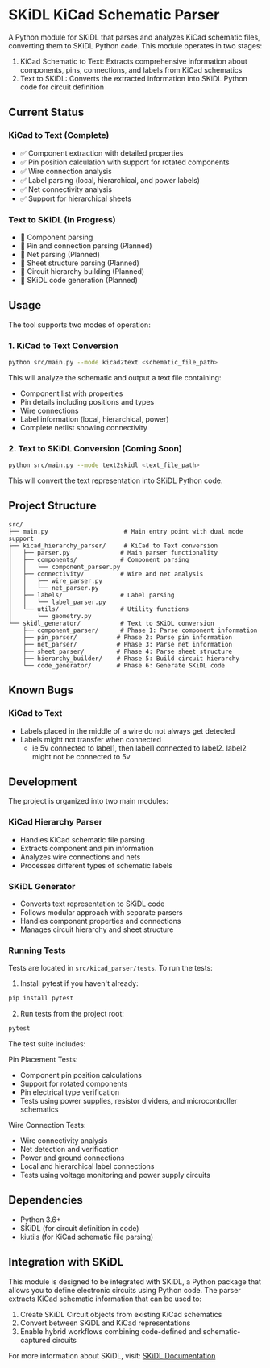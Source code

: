# SKiDL KiCad Schematic Parser

A Python module for SKiDL that parses and analyzes KiCad schematic files, converting them to SKiDL Python code. This module operates in two stages:
1. KiCad Schematic to Text: Extracts comprehensive information about components, pins, connections, and labels from KiCad schematics
2. Text to SKiDL: Converts the extracted information into SKiDL Python code for circuit definition

## Current Status

### KiCad to Text (Complete)
- ✅ Component extraction with detailed properties
- ✅ Pin position calculation with support for rotated components
- ✅ Wire connection analysis
- ✅ Label parsing (local, hierarchical, and power labels)
- ✅ Net connectivity analysis
- ✅ Support for hierarchical sheets

### Text to SKiDL (In Progress)
- 🚧 Component parsing
- 🚧 Pin and connection parsing (Planned)
- 🚧 Net parsing (Planned)
- 🚧 Sheet structure parsing (Planned)
- 🚧 Circuit hierarchy building (Planned)
- 🚧 SKiDL code generation (Planned)

## Usage

The tool supports two modes of operation:

### 1. KiCad to Text Conversion
```bash
python src/main.py --mode kicad2text <schematic_file_path>
```

This will analyze the schematic and output a text file containing:
- Component list with properties
- Pin details including positions and types
- Wire connections
- Label information (local, hierarchical, power)
- Complete netlist showing connectivity

### 2. Text to SKiDL Conversion (Coming Soon)
```bash
python src/main.py --mode text2skidl <text_file_path>
```

This will convert the text representation into SKiDL Python code.

## Project Structure

```
src/
├── main.py                     # Main entry point with dual mode support
├── kicad_hierarchy_parser/     # KiCad to Text conversion
│   ├── parser.py              # Main parser functionality
│   ├── components/            # Component parsing
│   │   └── component_parser.py
│   ├── connectivity/          # Wire and net analysis
│   │   ├── wire_parser.py
│   │   └── net_parser.py
│   ├── labels/                # Label parsing
│   │   └── label_parser.py
│   └── utils/                 # Utility functions
│       └── geometry.py
└── skidl_generator/           # Text to SKiDL conversion
    ├── component_parser/      # Phase 1: Parse component information
    ├── pin_parser/           # Phase 2: Parse pin information
    ├── net_parser/           # Phase 3: Parse net information
    ├── sheet_parser/         # Phase 4: Parse sheet structure
    ├── hierarchy_builder/    # Phase 5: Build circuit hierarchy
    └── code_generator/       # Phase 6: Generate SKiDL code
```

## Known Bugs

### KiCad to Text
- Labels placed in the middle of a wire do not always get detected
- Labels might not transfer when connected
  - ie 5v connected to label1, then label1 connected to label2. label2 might not be connected to 5v

## Development

The project is organized into two main modules:

### KiCad Hierarchy Parser
- Handles KiCad schematic file parsing
- Extracts component and pin information
- Analyzes wire connections and nets
- Processes different types of schematic labels

### SKiDL Generator
- Converts text representation to SKiDL code
- Follows modular approach with separate parsers
- Handles component properties and connections
- Manages circuit hierarchy and sheet structure

### Running Tests

Tests are located in `src/kicad_parser/tests`. To run the tests:

1. Install pytest if you haven't already:
```bash
pip install pytest
```

2. Run tests from the project root:
```bash
pytest
```

The test suite includes:

Pin Placement Tests:
- Component pin position calculations
- Support for rotated components
- Pin electrical type verification
- Tests using power supplies, resistor dividers, and microcontroller schematics

Wire Connection Tests:
- Wire connectivity analysis
- Net detection and verification
- Power and ground connections
- Local and hierarchical label connections
- Tests using voltage monitoring and power supply circuits

## Dependencies

- Python 3.6+
- SKiDL (for circuit definition in code)
- kiutils (for KiCad schematic file parsing)

## Integration with SKiDL

This module is designed to be integrated with SKiDL, a Python package that allows you to define electronic circuits using Python code. The parser extracts KiCad schematic information that can be used to:

1. Create SKiDL Circuit objects from existing KiCad schematics
2. Convert between SKiDL and KiCad representations
3. Enable hybrid workflows combining code-defined and schematic-captured circuits

For more information about SKiDL, visit: [SKiDL Documentation](https://xesscorp.github.io/skidl/docs/_site/)

